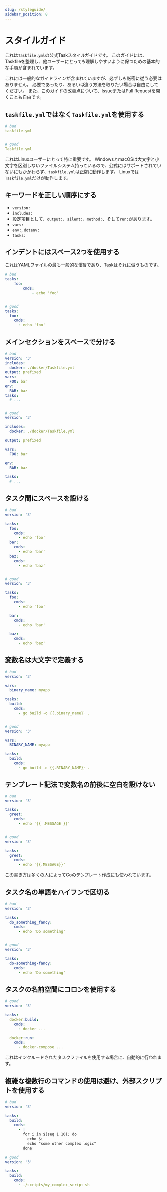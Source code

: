 ```yaml
---
slug: /styleguide/
sidebar_position: 8
---
```


# スタイルガイド

これは`Taskfile.yml`の公式Taskスタイルガイドです。 このガイドには、Taskfileを整理し、他ユーザーにとっても理解しやすいように保つための基本的な手順が含まれています。

これには一般的なガイドラインが含まれていますが、必ずしも厳密に従う必要はありません。 必要であったり、あるいは違う方法を取りたい場合は自由にしてください。 また、このガイドの改善点について、IssueまたはPull Requestを開くことも自由です。

## `taskfile.yml`ではなく`Taskfile.yml`を使用する

```yaml
# bad
taskfile.yml


# good
Taskfile.yml
```

これはLinuxユーザーにとって特に重要です。 WindowsとmacOSは大文字と小文字を区別しないファイルシステム持っているので、公式にはサポートされていないにもかかわらず、`taskfile.yml`は正常に動作します。 Linuxでは`Taskfile.yml`だけが動作します。

## キーワードを正しい順序にする

- `version:`
- `includes:`
- 設定項目として、`output:`、`silent:`、`method:`、そして`run:`があります。
- `vars:`
- `env:`, `dotenv:`
- `tasks:`

## インデントにはスペース2つを使用する

これはYAMLファイルの最も一般的な慣習であり、Taskはそれに倣うものです。

```yaml
# bad
tasks:
    foo:
        cmds:
            - echo 'foo'


# good
tasks:
  foo:
    cmds:
      - echo 'foo'
```

## メインセクションをスペースで分ける

```yaml
# bad
version: '3'
includes:
  docker: ./docker/Taskfile.yml
output: prefixed
vars:
  FOO: bar
env:
  BAR: baz
tasks:
  # ...


# good
version: '3'

includes:
  docker: ./docker/Taskfile.yml

output: prefixed

vars:
  FOO: bar

env:
  BAR: baz

tasks:
  # ...
```

## タスク間にスペースを設ける

```yaml
# bad
version: '3'

tasks:
  foo:
    cmds:
      - echo 'foo'
  bar:
    cmds:
      - echo 'bar'
  baz:
    cmds:
      - echo 'baz'


# good
version: '3'

tasks:
  foo:
    cmds:
      - echo 'foo'

  bar:
    cmds:
      - echo 'bar'

  baz:
    cmds:
      - echo 'baz'
```

## 変数名は大文字で定義する

```yaml
# bad
version: '3'

vars:
  binary_name: myapp

tasks:
  build:
    cmds:
      - go build -o {{.binary_name}} .


# good
version: '3'

vars:
  BINARY_NAME: myapp

tasks:
  build:
    cmds:
      - go build -o {{.BINARY_NAME}} .
```

## テンプレート記法で変数名の前後に空白を設けない

```yaml
# bad
version: '3'

tasks:
  greet:
    cmds:
      - echo '{{ .MESSAGE }}'


# good
version: '3'

tasks:
  greet:
    cmds:
      - echo '{{.MESSAGE}}'
```

この書き方は多くの人によってGoのテンプレート作成にも使われています。

## タスク名の単語をハイフンで区切る

```yaml
# bad
version: '3'

tasks:
  do_something_fancy:
    cmds:
      - echo 'Do something'


# good
version: '3'

tasks:
  do-something-fancy:
    cmds:
      - echo 'Do something'
```

## タスクの名前空間にコロンを使用する

```yaml
# good
version: '3'

tasks:
  docker:build:
    cmds:
      - docker ...

  docker:run:
    cmds:
      - docker-compose ...
```

これはインクルードされたタスクファイルを使用する場合に、自動的に行われます。

## 複雑な複数行のコマンドの使用は避け、外部スクリプトを使用する

```yaml
# bad
version: '3'

tasks:
  build:
    cmds:
      - |
        for i in $(seq 1 10); do
          echo $i
          echo "some other complex logic"
        done'

# good
version: '3'

tasks:
  build:
    cmds:
      - ./scripts/my_complex_script.sh
```
